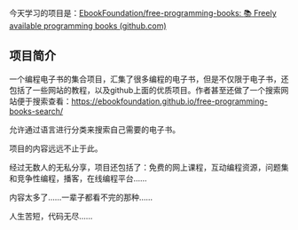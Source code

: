 今天学习的项目是：[EbookFoundation/free-programming-books: :books: Freely available programming books (github.com)](https://github.com/EbookFoundation/free-programming-books?utm_source=gold_browser_extension)

## 项目简介

一个编程电子书的集合项目，汇集了很多编程的电子书，但是不仅限于电子书，还包括了一些网站的教程，以及github上面的优质项目。作者甚至还做了一个搜索网站便于搜索查看：https://ebookfoundation.github.io/free-programming-books-search/

允许通过语言进行分类来搜索自己需要的电子书。

项目的内容远远不止于此。

经过无数人的无私分享，项目还包括了：免费的网上课程，互动编程资源，问题集和竞争性编程，播客，在线编程平台……

内容太多了……一辈子都看不完的那种……

人生苦短，代码无尽……
